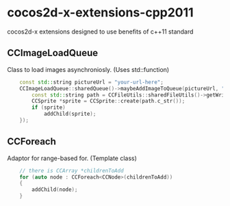 cocos2d-x-extensions-cpp2011
============================

cocos2d-x extensions designed to use benefits of c++11 standard

CCImageLoadQueue
---------------
Class to load images asynchroniosly. (Uses std::function)
```c++
    const std::string pictureUrl = "your-url-here";
    CCImageLoadQueue::sharedQueue()->maybeAddImageToQueue(pictureUrl, "__cached_picture.jpg", [this] (bool success, const std::string &imageName) {
        const std::string path = CCFileUtils::sharedFileUtils()->getWritablePath() + imageName;
        CCSprite *sprite = CCSprite::create(path.c_str());
        if (sprite)
            addChild(sprite);
    });
```

CCForeach
---------------
Adaptor for range-based for. (Template class)
```c++
    // there is CCArray *childrenToAdd
    for (auto node : CCForeach<CCNode>(childrenToAdd))
    {
        addChild(node);
    }
```
